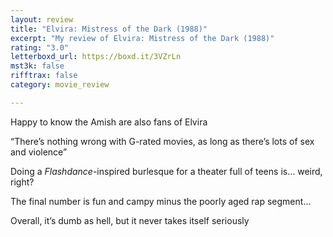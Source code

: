 ```yaml
---
layout: review
title: "Elvira: Mistress of the Dark (1988)"
excerpt: "My review of Elvira: Mistress of the Dark (1988)"
rating: "3.0"
letterboxd_url: https://boxd.it/3VZrLn
mst3k: false
rifftrax: false
category: movie_review

---
```


Happy to know the Amish are also fans of Elvira

“There’s nothing wrong with G-rated movies, as long as there’s lots of sex and violence”

Doing a <i>Flashdance</i>-inspired burlesque for a theater full of teens is… weird, right?

The final number is fun and campy minus the poorly aged rap segment…

Overall, it’s dumb as hell, but it never takes itself seriously